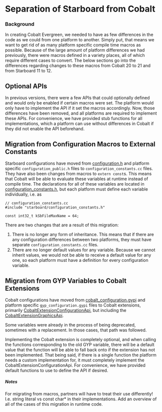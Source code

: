 # Separation of Starboard from Cobalt

### Background

In creating Cobalt Evergreen, we needed to have as few differences in the code
as we could from one platform to another. Simply put, that means we want to get
rid of as many platform specific compile time macros as possible. Because of
the large amount of platform differences we had previously, there were macros
defined in a variety places, all of which require different cases to convert.
The below sections go into the differences regarding changes to these macros
from Cobalt 20 to 21 and from Starboard 11 to 12.

## Optional APIs

In previous versions, there were a few APIs that could optionally defined and
would only be enabled if certain macros were set. The platform would only have
to implement the API if it set the macros accordingly. Now, those differences
have been removed, and all platforms are required to implement these APIs. For
convenience, we have provided stub functions for all implementations, which a
platform can use without differences in Cobalt if they did not enable the API
beforehand.

## Migration from Configuration Macros to External Constants

Starboard configurations have moved from
[configuration.h](../configuration.h) and platform specific
`configuration_public.h` files to `configuration_constants.cc` files. They
have also been changes from macros to `extern const`s. This means that Cobalt
will be able to evaluate these variables at runtime instead of compile time.
The declarations for all of these variables are located in
[configuration_constants.h](../configuration_constants.h), but each platform
must define each variable individually, i.e. as
```
// configuration_constants.cc
#include "starboard/configuration_constants.h"

const int32_t kSbFileMaxName = 64;
```
There are two changes that are a result of this migration:

1. There is no longer any form of inheritance. This means that if there are any
configuration differences between two platforms, they must have separate
`configuration_constants.cc` files.
2. There are no longer default values for any variable. Because we cannot
inherit values, we would not be able to receive a default value for any one, so
each platform must have a definition for every configuration variable.

## Migration from GYP Variables to Cobalt Extensions

Cobalt configurations have moved from [cobalt_configuration.gypi](../../cobalt/build/cobalt_configuration.gypi) and platform specific `gyp_configuration.gypi` files to Cobalt extensions, primarily [CobaltExtensionConfigurationApi](../../cobalt/extension/configuration.h), but including the [CobaltExtensionGraphicsApi](../../cobalt/extension/graphics.h).

Some variables were already in the process of being deprecated, sometimes with a replacement. In those cases, that path was followed.

Implementing the Cobalt extension is completely optional, and when calling the functions corresponding to the old GYP variable, there will be a default value that the function will be able to fall back onto if the extension has not been implemented. That being said, if there is a single function the platform needs a custom implementation for, it must completely implement the CobaltExtensionConfigurationApi. For convenience, we have provided default functions to use to define the API if desired.

##### Notes

For migrating from macros, partners will have to treat their use differently! I.e. string literal vs const char* in their implementations. Add an overview of all of the cases of this migration in runtime code.
